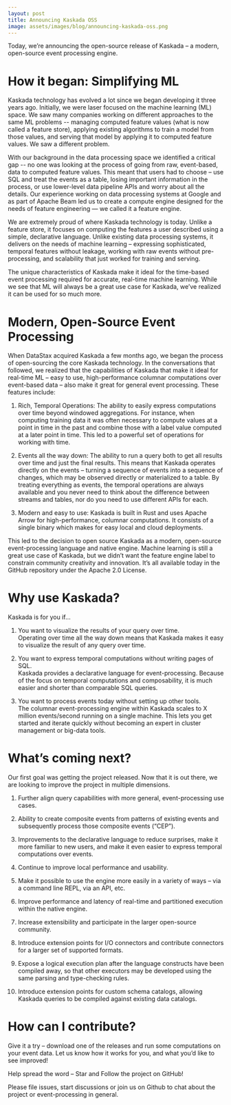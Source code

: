 ```yaml
---
layout: post
title: Announcing Kaskada OSS
image: assets/images/blog/announcing-kaskada-oss.png
---
```



Today, we’re announcing the open-source release of Kaskada – a modern, open-source event processing engine.

# How it began: Simplifying ML

Kaskada technology has evolved a lot since we began developing it three years ago. Initially, we were laser focused on the machine learning (ML) space. We saw many companies working on different approaches to the same ML problems -- managing computed feature values (what is now called a feature store), applying existing algorithms to train a model from those values, and serving that model by applying it to computed feature values. We saw a different problem.

With our background in the data processing space we identified a critical gap -- no one was looking at the process of going from raw, event-based, data to computed feature values. This meant that users had to choose – use SQL and treat the events as a table, losing important information in the process, or use lower-level data pipeline APIs and worry about all the details. Our experience working on data processing systems at Google and as part of Apache Beam led us to create a compute engine designed for the needs of feature engineering — we called it a feature engine.

We are extremely proud of where Kaskada technology is today. Unlike a feature store, it focuses on computing the features a user described using a simple, declarative language. Unlike existing data processing systems, it delivers on the needs of machine learning – expressing sophisticated, temporal features without leakage, working with raw events without pre-processing, and scalability that just worked for training and serving.

The unique characteristics of Kaskada make it ideal for the time-based event processing required for accurate, real-time machine learning. While we see that ML will always be a great use case for Kaskada, we’ve realized it can be used for so much more.

# Modern, Open-Source Event Processing

When DataStax acquired Kaskada a few months ago, we began the process of open-sourcing the core Kaskada technology. In the conversations that followed, we realized that the capabilities of Kaskada that make it ideal for real-time ML – easy to use, high-performance columnar computations over event-based data – also make it great for general event processing. These features include:

1.  Rich, Temporal Operations: The ability to easily express computations over time beyond windowed aggregations. For instance, when computing training data it was often necessary to compute values at a point in time in the past and combine those with a label value computed at a later point in time. This led to a powerful set of operations for working with time.
    
2.  Events all the way down: The ability to run a query both to get all results over time and just the final results. This means that Kaskada operates directly on the events – turning a sequence of events into a sequence of changes, which may be observed directly or materialized to a table. By treating everything as events, the temporal operations are always available and you never need to think about the difference between streams and tables, nor do you need to use different APIs for each.
    
3.  Modern and easy to use: Kaskada is built in Rust and uses Apache Arrow for high-performance, columnar computations. It consists of a single binary which makes for easy local and cloud deployments.
    

This led to the decision to open source Kaskada as a modern, open-source event-processing language and native engine. Machine learning is still a great use case of Kaskada, but we didn’t want the feature engine label to constrain community creativity and innovation. It’s all available today in the GitHub repository under the Apache 2.0 License.

# Why use Kaskada?

Kaskada is for you if…

1.  You want to visualize the results of your query over time.  
    Operating over time all the way down means that Kaskada makes it easy to visualize the result of any query over time.
    
2.  You want to express temporal computations without writing pages of SQL.  
    Kaskada provides a declarative language for event-processing. Because of the focus on temporal computations and composability, it is much easier and shorter than comparable SQL queries.
    
3.  You want to process events today without setting up other tools.  
    The columnar event-processing engine within Kaskada scales to X million events/second running on a single machine. This lets you get started and iterate quickly without becoming an expert in cluster management or big-data tools.
    

# What’s coming next?

Our first goal was getting the project released. Now that it is out there, we are looking to improve the project in multiple dimensions.

1.  Further align query capabilities with more general, event-processing use cases.
    

1.  Ability to create composite events from patterns of existing events and subsequently process those composite events (“CEP”).
    
2.  Improvements to the declarative language to reduce surprises, make it more familiar to new users, and make it even easier to express temporal computations over events.
    

3.  Continue to improve local performance and usability.
    

1.  Make it possible to use the engine more easily in a variety of ways – via a command line REPL, via an API, etc.
    
2.  Improve performance and latency of real-time and partitioned execution within the native engine.
    

5.  Increase extensibility and participate in the larger open-source community.
    

1.  Introduce extension points for I/O connectors and contribute connectors for a larger set of supported formats.
    
2.  Expose a logical execution plan after the language constructs have been compiled away, so that other executors may be developed using the same parsing and type-checking rules.
    
3.  Introduce extension points for custom schema catalogs, allowing Kaskada queries to be compiled against existing data catalogs.
    

# How can I contribute?

Give it a try – download one of the releases and run some computations on your event data. Let us know how it works for you, and what you’d like to see improved!

Help spread the word – Star and Follow the project on GitHub!

Please file issues, start discussions or join us on Github to chat about the project or event-processing in general.